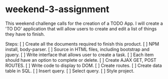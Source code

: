 # weekend-3-assignment

This weekend challenge calls for the creation of a TODO App. I will create a 'TO DO' application that will allow users to create and edit a list of things they have to finish.

Steps:
[ ] Create all the documents required to finish this product.
[ ] NPM install, body-parser.
[ ] Source in HTML files, including bootstrap and jquery.
[ ] Write interface that allows user to create a task.
[ ] Each item should have an option to complete or delete.
[ ] Create AJAX GET, POST ROUTES.
[ ] Write code to display to DOM.
[ ] Create routes.
[ ] Create data table in SQL.
[ ] Insert query.
[ ] Select query.
[ ] Style project.